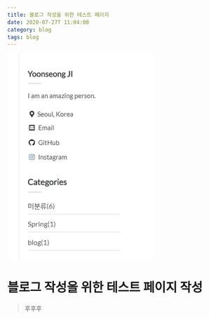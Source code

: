 ```yaml
---
title: 블로그 작성을 위한 테스트 페이지
date: 2020-07-27T 11:04:00
category: blog
tags: blog
---
```


![](../assets/post_img/10099861971500.png)






# 블로그 작성을 위한 테스트 페이지 작성
> 후후후